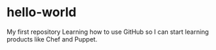 # hello-world
My first repository
Learning how to use GitHub so I can start learning products like Chef and Puppet.
